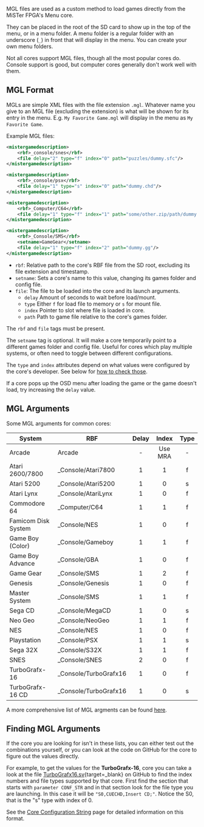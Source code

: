 MGL files are used as a custom method to load games directly from the MiSTer FPGA's Menu core.

They can be placed in the root of the SD card to show up in the top of the menu, or in a menu folder. A menu folder is a regular folder with an underscore (`_`) in front that will display in the menu. You can create your own menu folders.

Not all cores support MGL files, though all the most popular cores do. Console support is good, but computer cores generally don't work well with them.

## MGL Format

MGLs are simple XML files with the file extension `.mgl`. Whatever name you give to an MGL file (excluding the extension) is what will be shown for its entry in the menu. E.g. `My Favorite Game.mgl` will display in the menu as `My Favorite Game`.

Example MGL files:

```xml
<mistergamedescription>
	<rbf>_console/snes</rbf>
	<file delay="2" type="f" index="0" path="puzzles/dummy.sfc"/>
</mistergamedescription>
```

```xml
<mistergamedescription>
	<rbf>_console/psx</rbf>
	<file delay="1" type="s" index="0" path="dummy.chd"/>
</mistergamedescription>
```

```xml
<mistergamedescription>
	<rbf>_Computer/C64</rbf>
	<file delay="1" type="f" index="1" path="some/other.zip/path/dummy.prg"/>
</mistergamedescription>
```

```xml
<mistergamedescription>
	<rbf>_Console/SMS</rbf>
	<setname>GameGear</setname>
	<file delay="1" type="f" index="2" path="dummy.gg"/>
</mistergamedescription>
```

* `rbf`: Relative path to the core's RBF file from the SD root, excluding its file extension and timestamp.
* `setname`: Sets a core's name to this value, changing its games folder and config file.
* `file`: The file to be loaded into the core and its launch arguments.
  * `delay` Amount of seconds to wait before load/mount.
  * `type` Either `f` for load file to memory or `s` for mount file.
  * `index` Pointer to slot where file is loaded in core.
  * `path` Path to game file relative to the core's games folder.

The `rbf` and `file` tags must be present.

The `setname` tag is optional. It will make a core temporarily point to a different games folder and config file. Useful for cores which play multiple systems, or often need to toggle between different configurations.

The `type` and `index` attributes depend on what values were configured by the core's developer. See below for [how to check those](#finding-mgl-arguments).

If a core pops up the OSD menu after loading the game or the game doesn't load, try increasing the `delay` value.

## MGL Arguments

Some MGL arguments for common cores:

| System              | RBF                   | Delay | Index   | Type |
| ------------------- | --------------------- | :---: | :-----: | :--: |
| Arcade              | Arcade                | -     | Use MRA | -    |
| Atari 2600/7800     | _Console/Atari7800    | 1     | 1       | f    |
| Atari 5200          | _Console/Atari5200    | 1     | 0       | s    |
| Atari Lynx          | _Console/AtariLynx    | 1     | 0       | f    |
| Commodore 64        | _Computer/C64         | 1     | 1       | f    |
| Famicom Disk System | _Console/NES          | 1     | 0       | f    |
| Game Boy (Color)    | _Console/Gameboy      | 1     | 1       | f    |
| Game Boy Advance    | _Console/GBA          | 1     | 0       | f    |
| Game Gear           | _Console/SMS          | 1     | 2       | f    |
| Genesis             | _Console/Genesis      | 1     | 0       | f    |
| Master System       | _Console/SMS          | 1     | 1       | f    |
| Sega CD             | _Console/MegaCD       | 1     | 0       | s    |
| Neo Geo             | _Console/NeoGeo       | 1     | 1       | f    |
| NES                 | _Console/NES          | 1     | 0       | f    |
| Playstation         | _Console/PSX          | 1     | 1       | s    |
| Sega 32X            | _Console/S32X         | 1     | 1       | f    |
| SNES                | _Console/SNES         | 2     | 0       | f    |
| TurboGrafx-16       | _Console/TurboGrafx16 | 1     | 0       | f    |
| TurboGrafx-16 CD    | _Console/TurboGrafx16 | 1     | 0       | s    |

A more comprehensive list of MGL argments can be found [here](https://github.com/wizzomafizzo/mrext/blob/main/docs/systems.md).

## Finding MGL Arguments

If the core you are looking for isn't in these lists, you can either test out the combinations yourself, or you can look at the code on GitHub for the core to figure out the values directly.

For example, to get the values for the **TurboGrafx-16**, core you can take a look at the file [TurboGrafx16.sv](https://github.com/MiSTer-devel/TurboGrafx16_MiSTer/blob/master/TurboGrafx16.sv){target=_blank} on GitHub to find the index numbers and file types supported by that core. First find the section that starts with `parameter CONF_STR` and in that section look for the file type you are launching. In this case it will be `"S0,CUECHD,Insert CD;"`. Notice the S0, that is the "s" type with index of 0.

See the [Core Configuration String](../developer/conf_str.md) page for detailed information on this format.
